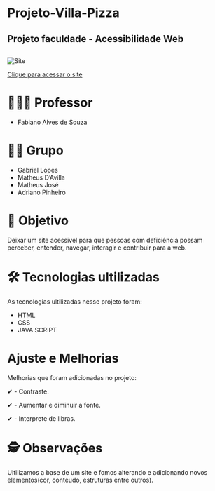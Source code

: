 # Projeto-Villa-Pizza
## Projeto faculdade - Acessibilidade Web<h2>

![Site](https://github.com/biell-lopes/Projeto_Villa_Pizza/blob/main/images/47-12-22-114709.png)

<a href="https://biell-lopes.github.io/Projeto_Villa_Pizza/">Clique para acessar o site</a>


# 👨🏻‍🏫 Professor  
 - Fabiano Alves de Souza 


# 👨‍💻 Grupo
 - Gabriel Lopes   
 - Matheus D’Avilla 
 - Matheus José
 - Adriano Pinheiro


# 🎯 Objetivo
 Deixar um site acessivel para que pessoas com deficiência possam perceber, entender, navegar, interagir e contribuir para a web.


# 🛠️ Tecnologias ultilizadas
As tecnologias ultilizadas nesse projeto foram:
- HTML
- CSS
- JAVA SCRIPT


# Ajuste e Melhorias
Melhorias que foram adicionadas no projeto:

 ✔ - Contraste.
 
 ✔ - Aumentar e diminuir a fonte.

 ✔ - Interprete de libras.


# 🕵️ Observações
 Ultilizamos a base de um site e fomos alterando e adicionando novos elementos(cor, conteudo, estruturas entre outros).

















